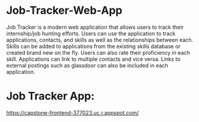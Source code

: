 # Job-Tracker-Web-App

Job Tracker is a modern web application that allows users to track their internship/job hunting
efforts. Users can use the application to track applications, contacts, and skills as well as the
relationships between each. Skills can be added to applications from the existing skills database
or created brand new on the fly. Users can also rate their proficiency in each skill. Applications
can link to multiple contacts and vice versa. Links to external postings such as glassdoor can
also be included in each application.

# Job Tracker App:
https://capstone-frontend-377023.uc.r.appspot.com/
